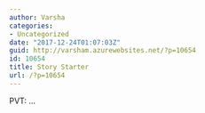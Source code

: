 ```yaml
---
author: Varsha
categories:
- Uncategorized
date: "2017-12-24T01:07:03Z"
guid: http://varsham.azurewebsites.net/?p=10654
id: 10654
title: Story Starter
url: /?p=10654
---
```


PVT:  ...